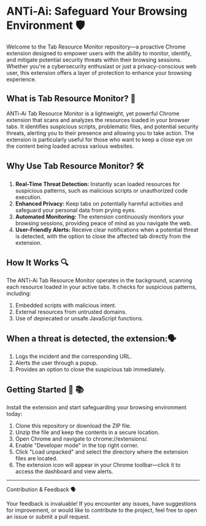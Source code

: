 # ANTi-Ai: Safeguard Your Browsing Environment 🛡️

Welcome to the Tab Resource Monitor repository—a proactive Chrome extension designed to empower users with the ability to monitor, identify, and mitigate potential security threats within their browsing sessions. Whether you're a cybersecurity enthusiast or just a privacy-conscious web user, this extension offers a layer of protection to enhance your browsing experience.

## What is Tab Resource Monitor? 🤔

ANTi-Ai Tab Resource Monitor is a lightweight, yet powerful Chrome extension that scans and analyzes the resources loaded in your browser tabs. It identifies suspicious scripts, problematic files, and potential security threats, alerting you to their presence and allowing you to take action. The extension is particularly useful for those who want to keep a close eye on the content being loaded across various websites.

## Why Use Tab Resource Monitor? 🛠️

1. **Real-Time Threat Detection:** Instantly scan loaded resources for suspicious patterns, such as malicious scripts or unauthorized code execution.
2. **Enhanced Privacy:** Keep tabs on potentially harmful activities and safeguard your personal data from prying eyes.
3. **Automated Monitoring:** The extension continuously monitors your browsing sessions, providing peace of mind as you navigate the web.
4. **User-Friendly Alerts:** Receive clear notifications when a potential threat is detected, with the option to close the affected tab directly from the extension.

## How It Works 🔍

The ANTi-Ai Tab Resource Monitor operates in the background, scanning each resource loaded in your active tabs. It checks for suspicious patterns, including:

1. Embedded scripts with malicious intent.
2. External resources from untrusted domains.
3. Use of deprecated or unsafe JavaScript functions.

## When a threat is detected, the extension:🗣️

1. Logs the incident and the corresponding URL.
2. Alerts the user through a popup.
3. Provides an option to close the suspicious tab immediately.

## Getting Started 🚀 📚

Install the extension and start safeguarding your browsing environment today:

1. Clone this repository or download the ZIP file.
2. Unzip the file and keep the contents in a secure location.
3. Open Chrome and navigate to chrome://extensions/.
4. Enable "Developer mode" in the top right corner.
5. Click "Load unpacked" and select the directory where the extension files are located.
6. The extension icon will appear in your Chrome toolbar—click it to access the dashboard and view alerts.
---
Contribution & Feedback 🗣️

Your feedback is invaluable! If you encounter any issues, have suggestions for improvement, or would like to contribute to the project, feel free to open an issue or submit a pull request.
